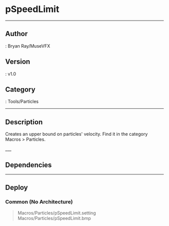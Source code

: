 # pSpeedLimit
___

## Author
 : Bryan Ray/MuseVFX

## Version
 : v1.0

## Category
 : Tools/Particles
___

## Description
<p>Creates an upper bound on particles' velocity. Find it in the category Macros &gt; Particles.</p>
	___

## Dependencies


___

## Deploy

### Common (No Architecture)

> Macros/Particles/pSpeedLimit.setting  
> Macros/Particles/pSpeedLimit.bmp  
